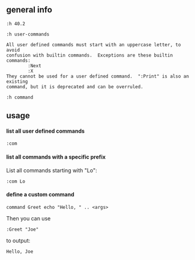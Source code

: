 ## general info

```
:h 40.2
```

```
:h user-commands
```

```
All user defined commands must start with an uppercase letter, to avoid
confusion with builtin commands.  Exceptions are these builtin commands:
        :Next
        :X
They cannot be used for a user defined command.  ":Print" is also an existing
command, but it is deprecated and can be overruled.
```

```
:h command
```

## usage

#### list all user defined commands

```
:com
```

#### list all commands with a specific prefix

List all commands starting with "Lo":
```
:com Lo
```

#### define a custom command

```
command Greet echo "Hello, " .. <args>
```
Then you can use
```
:Greet "Joe"
```
to output:
```
Hello, Joe
```
